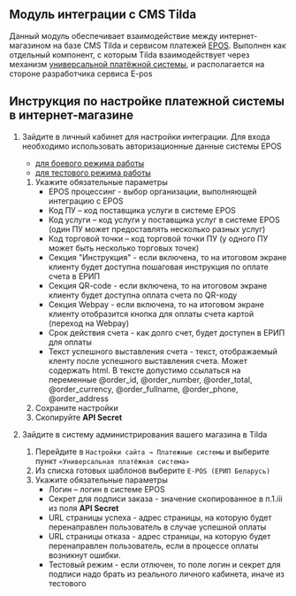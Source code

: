 ## Модуль интеграции с CMS Tilda
Данный модуль обеспечивает взаимодействие между интернет-магазином на базе CMS Tilda и сервисом платежей [EPOS](https://e-pos.by).
Выполнен как отдельный компонент, с которым Tilda взаимодействует через механизм [универсальной платёжной системы](https://help-ru.tilda.cc/payments/custom-payment-gateway),
и располагается на стороне разработчика сервиса E-pos

## Инструкция по настройке платежной системы в интернет-магазине
1. Зайдите в личный кабинет для настройки интеграции. Для входа необходимо использовать авторизационные данные системы EPOS
    * [для боевого режима работы](https://cmsgate.esas.by/cmsgate-tilda-hutkigrosh/config/login)
    * [для тестового режима работы](https://test-cmsgate.esas.by/cmsgate-tilda-hutkigrosh/config/login)
    
    1. Укажите обязательные параметры
        * EPOS процессинг - выбор организации, выполняющей интеграцию с EPOS
        * Код ПУ – код поставщика услуги в системе EPOS
        * Код услуги – код услуги у поставщика услуг в системе EPOS (один ПУ может предоставлять несколько разных услуг)
        * Код торговой точки – код торговой точки ПУ (у одного ПУ может быть несколько торговых точек)    
        * Секция "Инструкция" - если включена, то на итоговом экране клиенту будет доступна пошаговая инструкция по оплате счета в ЕРИП
        * Секция QR-code - если включена, то на итоговом экране клиенту будет доступна оплата счета по QR-коду
        * Секция Webpay - если включена, то на итоговом экране клиенту отобразится кнопка для оплаты счета картой (переход на Webpay)            
        * Срок действия счета - как долго счет, будет доступен в ЕРИП для оплаты        
        * Текст успешного выставления счета - текст, отображаемый кленту после успешного выставления счета. Может содержать html. В тексте допустимо ссылаться на переменные @order_id, @order_number, @order_total, @order_currency, @order_fullname, @order_phone, @order_address
    1. Сохраните настройки 
    1. Скопируйте **API Secret**    
1. Зайдите в систему администрирования вашего магазина в Tilda
    1. Перейдите в `Настройки сайта → Платежные системы` и выберите пункт `«Универсальная платёжная система»`
    1. Из списка готовых шаблонов выберите `E-POS (ЕРИП Беларусь)`
    1. Укажите обязательные параметры
        * Логин  – логин в системе EPOS
        * Секрет для подписи заказа - значение скопированное в п.1.iii из поля **API Secret** 
        * URL страницы успеха - адрес страницы, на которую будет перенаправлен пользователь в случае успешной оплаты
        * URL страницы отказа - адрес страницы, на которую будет перенаправлен пользователь, если в процессе оплаты возникнут ошибки.
        * Тестовый режим - если отлючен, то поле логин и секрет для подписи надо брать из реального личного кабинета, иначе из тестового    
  




